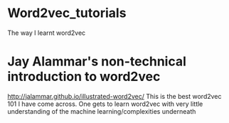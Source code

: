 # Word2vec_tutorials
The way I learnt word2vec

# Jay Alammar's non-technical introduction to word2vec 
http://jalammar.github.io/illustrated-word2vec/
This is the best word2vec 101 I have come across. One gets to learn word2vec with very little understanding of the machine learning/complexities underneath
